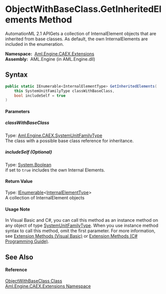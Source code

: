ObjectWithBaseClass.GetInheritedElements Method
===============================================
AutomationML 2.1 APIGets a collection of InternalElement objects that are inherited from base classes. As default, the own InternalElements are included in the enumeration.

  **Namespace:**  [Aml.Engine.CAEX.Extensions][1]  
  **Assembly:**  AML.Engine (in AML.Engine.dll)

Syntax
------

```csharp
public static IEnumerable<InternalElementType> GetInheritedElements(
	this SystemUnitFamilyType classWithBaseClass,
	bool includeSelf = true
)
```

#### Parameters

##### *classWithBaseClass*
Type: [Aml.Engine.CAEX.SystemUnitFamilyType][2]  
The class with a possible base class reference for inheritance.

##### *includeSelf* (Optional)
Type: [System.Boolean][3]  
if set to `true` includes the own Internal Elements.

#### Return Value
Type: [IEnumerable][4]&lt;[InternalElementType][5]>  
 A collection of InternalElement objects 
#### Usage Note
In Visual Basic and C#, you can call this method as an instance method on any object of type [SystemUnitFamilyType][2]. When you use instance method syntax to call this method, omit the first parameter. For more information, see [Extension Methods (Visual Basic)][6] or [Extension Methods (C# Programming Guide)][7].

See Also
--------

#### Reference
[ObjectWithBaseClass Class][8]  
[Aml.Engine.CAEX.Extensions Namespace][1]  

[1]: ../README.md
[2]: ../../Aml.Engine.CAEX/SystemUnitFamilyType/README.md
[3]: https://docs.microsoft.com/dotnet/api/system.boolean
[4]: https://docs.microsoft.com/dotnet/api/system.collections.generic.ienumerable-1
[5]: ../../Aml.Engine.CAEX/InternalElementType/README.md
[6]: https://docs.microsoft.com/dotnet/visual-basic/programming-guide/language-features/procedures/extension-methods
[7]: https://docs.microsoft.com/dotnet/csharp/programming-guide/classes-and-structs/extension-methods
[8]: README.md
[9]: https://www.automationml.org
[10]: ../../icons/logoShade.png